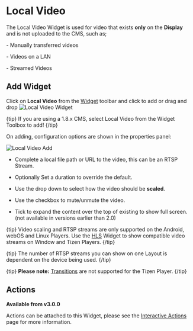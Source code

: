 <!--toc=widgets-->

# Local Video

The Local Video Widget is used for video that exists **only** on the **Display** and is not uploaded to the CMS, such as; 

\- Manually transferred videos

\- Videos on a LAN

\- Streamed Videos

## Add Widget

Click on **Local Video** from the [Widget](layouts_widgets.html) toolbar and click to add or drag and drop ![Local Video Widget](img\v2_media_localvideo_widget.png)

{tip}
If you are using a 1.8.x CMS, select Local Video from the Widget Toolbox to add!
{/tip}

On adding, configuration options are shown in the properties panel:

![Local Video Add](img/v3.1_media_localvideo_configuration.png)

- Complete a local file path or URL to the video, this can be an RTSP Stream.

- Optionally Set a duration to override the default.
- Use the drop down to select how the video should be **scaled**.
- Use the checkbox to mute/unmute the video.
- Tick to expand the content over the top of existing to show full screen. (not available in versions earlier than 2.0)

{tip}
Video scaling and RTSP streams are only supported on the Android, webOS and Linux Players. Use the [HLS](media_module_hls.html) Widget to show compatible video streams on Window and Tizen Players.
{/tip}

{tip}
The number of RTSP streams you can show on one Layout is dependent on the device being used.
{/tip}

{tip}
**Please note:** [Transitions](tour_transitions.html) are not supported for the Tizen Player.
{/tip}

## Actions 

**Available from v3.0.0**

Actions can be attached to this Widget, please see the [Interactive Actions](layouts_interactive_actions.html)  page for more information.

